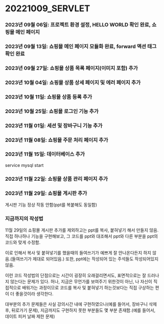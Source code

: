 # 20221009_SERVLET
### 2023년 09월 06일: 프로젝트 환경 설정, HELLO WORLD 확인 완료, 쇼핑몰 메인 페이지
### 2023년 09월 13일: 쇼핑몰 메인 페이지 모듈화 완료, forward 액션 태그 확인 완료
### 2023년 09월 27일: 쇼핑몰 상품 목록 페이지(이미지 포함) 추가
### 2023년 10월 04일: 쇼핑몰 상품 상세 페이지 및 에러 페이지 추가
### 2023년 10월 11일: 쇼핑몰 상품 등록 추가
### 2023년 10월 25일: 쇼핑몰 로그인 기능 추가
### 2023년 11월 01일: 세션 및 장바구니 기능 추가
### 2023년 11월 08일: 쇼핑몰 주문 처리 페이지 추가
### 2023년 11월 15일: 데이터베이스 추가
service mysql start
### 2023년 11월 22일: 쇼핑몰 상품 관리 페이지 추가
### 2023년 11월 29일: 쇼핑몰 게시판 추가
게시판 기능 정상 작동 안함(ppt를 복붙해도 동일함)

### 지금까지의 작성법
11월 29일의 쇼핑몰 게시판 추가를 제외하고는 ppt를 복사, 붙혀넣기 해서 만들지 않음.
직접 하나하나 기능을 구현해보고, 그 코드를 ppt와 대조해서 ppt와 다른 부분을 ppt의 코드와 맞게 수정함.

이로 인해서 복사 및 붙혀넣기를 했을때의 들여쓰기가 예쁘게 잘 안나온다든지 하지 않음.(들여쓰기가 제대로 되어있음.) 또한, ppt에는 작성되어 있는 주석들도 작성되어있지 않음.

이런 코드 작성법의 단점으로는 시간이 굉장히 오래걸리면서도, 표면적으로는 잘 드러나지 않는다는 문제가 있다. 허나, 지금은 무언가를 보여주기 위한것이 아닌, 나 자신이 직접적으로 배워가는 과정이므로 코드를 복사 및 붙혀넣기 하는것보다는 직접 구상하는 편이 더 좋을것이라 생각한다.

대부분의 추가 문제들은 사실 강의시간 내에 구현하였으나(예를 들어서, 장바구니 삭제 후, 뒤로가기 문제), 지금까지도 구현하지 못한 부분들도 몇 부분 존재함.(예를 들어서, 데이트 피커 날짜 제한 문제)
